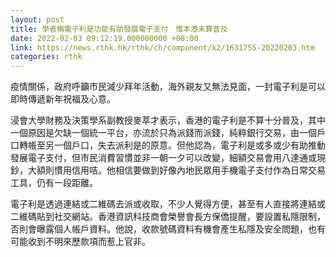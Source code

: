 ```yaml
---
layout: post
title: 學者稱電子利是功能有助發展電子支付　惟本港未算普及
date: 2022-02-03 09:12:19.000000000 +08:00
link: https://news.rthk.hk/rthk/ch/component/k2/1631755-20220203.htm
categories: rthk
---
```


疫情關係，政府呼籲市民減少拜年活動，海外親友又無法見面，一封電子利是可以即時傳遞新年祝福及心意。

浸會大學財務及決策學系副教授麥萃才表示，香港的電子利是不算十分普及，其中一個原因是欠缺一個統一平台，亦流於只為派錢而派錢，純粹銀行交易，由一個戶口轉帳至另一個戶口，失去派利是的原意。但他認為，電子利是或多或少有助推動發展電子支付，但市民消費習慣並非一朝一夕可以改變，細額交易會用八達通或現鈔，大額則慣用信用咭。他相信要做到好像內地民眾用手機電子支付作為日常交易工具，仍有一段距離。

電子利是透過連結或二維碼去派或收取，不少人覺得方便，甚至有人直接將連結或二維碼貼到社交網站。香港資訊科技商會榮譽會長方保僑提醒，要設置私隱限制，否則會曝露個人帳戶資料。他說，收款號碼資料有機會產生私隱及安全問題，也有可能收到不明來歷款項而惹上官非。
